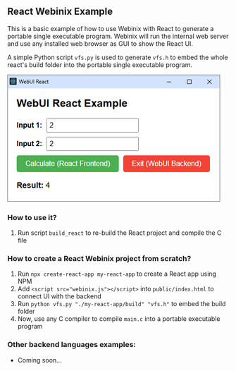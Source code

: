 ## React Webinix Example

This is a basic example of how to use Webinix with React to generate a portable single executable program. Webinix will run the internal web server and use any installed web browser as GUI to show the React UI.

A simple Python script `vfs.py` is used to generate `vfs.h` to embed the whole react's build folder into the portable single executable program.

![Screenshot](webinix_react.png)

### How to use it?

1. Run script `build_react` to re-build the React project and compile the C file

### How to create a React Webinix project from scratch?

1. Run `npx create-react-app my-react-app` to create a React app using NPM
2. Add `<script src="webinix.js"></script>` into `public/index.html` to connect UI with the backend
3. Run `python vfs.py "./my-react-app/build" "vfs.h"` to embed the build folder
4. Now, use any C compiler to compile `main.c` into a portable executable program

### Other backend languages examples:

- Coming soon...
